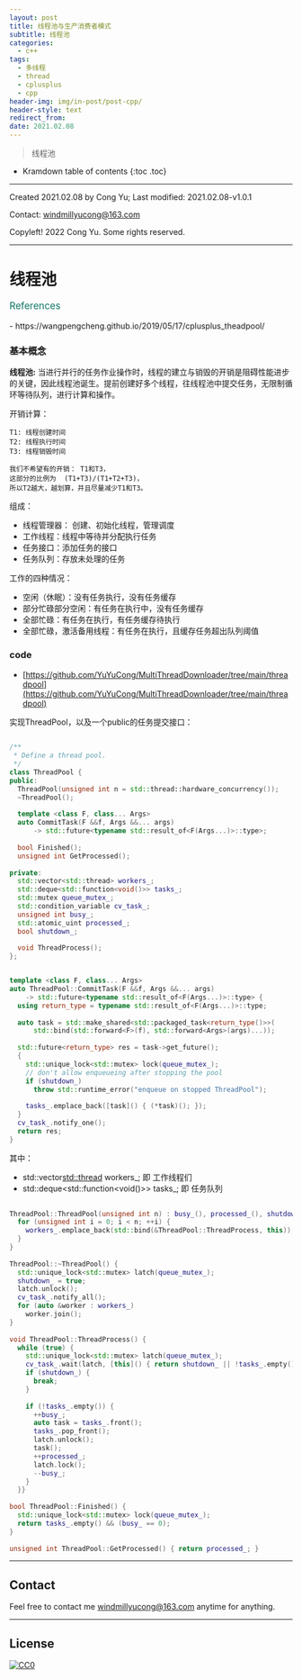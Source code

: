 ```yaml
---
layout: post
title: 线程池与生产消费者模式
subtitle: 线程池
categories:
  - c++
tags:
  - 多线程
  - thread
  - cplusplus
  - cpp
header-img: img/in-post/post-cpp/
header-style: text
redirect_from: 
date: 2021.02.08
---
```


>  线程池

* Kramdown table of contents
{:toc .toc}


----

Created 2021.02.08 by Cong Yu; Last modified: 2021.02.08-v1.0.1

Contact: [windmillyucong@163.com](mailto:windmillyucong@163.com)

Copyleft! 2022  Cong Yu. Some rights reserved.

---

# 线程池

<p style="font-size:17px;color:#176;text-align:left;">References</p> 
- https://wangpengcheng.github.io/2019/05/17/cplusplus_theadpool/

### 基本概念

**线程池:** 当进行并行的任务作业操作时，线程的建立与销毁的开销是阻碍性能进步的关键，因此线程池诞生。提前创建好多个线程，往线程池中提交任务，无限制循环等待队列，进行计算和操作。

开销计算：

```shell
T1: 线程创建时间
T2: 线程执行时间
T3: 线程销毁时间

我们不希望有的开销： T1和T3，
这部分的比例为  (T1+T3)/(T1+T2+T3)， 
所以T2越大，越划算，并且尽量减少T1和T3。
```

组成：

- 线程管理器： 创建、初始化线程，管理调度
- 工作线程：线程中等待并分配执行任务
- 任务接口：添加任务的接口
- 任务队列：存放未处理的任务

工作的四种情况：

- 空闲（休眠）：没有任务执行，没有任务缓存
- 部分忙碌部分空闲：有任务在执行中，没有任务缓存
- 全部忙碌：有任务在执行，有任务缓存待执行
- 全部忙碌，激活备用线程：有任务在执行，且缓存任务超出队列阈值


### code

- [https://github.com/YuYuCong/MultiThreadDownloader/tree/main/threadpool](https://github.com/YuYuCong/MultiThreadDownloader/tree/main/threadpool)


实现ThreadPool，以及一个public的任务提交接口：

```c++
  
/**  
 * Define a thread pool. 
 */
class ThreadPool {  
public:  
  ThreadPool(unsigned int n = std::thread::hardware_concurrency());  
  ~ThreadPool();  
  
  template <class F, class... Args>  
  auto CommitTask(F &&f, Args &&... args)  
      -> std::future<typename std::result_of<F(Args...)>::type>;  
  
  bool Finished();  
  unsigned int GetProcessed();  
  
private:  
  std::vector<std::thread> workers_;  
  std::deque<std::function<void()>> tasks_;  
  std::mutex queue_mutex_;  
  std::condition_variable cv_task_;  
  unsigned int busy_;  
  std::atomic_uint processed_;  
  bool shutdown_;  
  
  void ThreadProcess();  
};  


template <class F, class... Args>  
auto ThreadPool::CommitTask(F &&f, Args &&... args)  
    -> std::future<typename std::result_of<F(Args...)>::type> {  
  using return_type = typename std::result_of<F(Args...)>::type;  
  
  auto task = std::make_shared<std::packaged_task<return_type()>>(  
      std::bind(std::forward<F>(f), std::forward<Args>(args)...));  
  
  std::future<return_type> res = task->get_future();  
  {  
    std::unique_lock<std::mutex> lock(queue_mutex_);  
    // don't allow enqueueing after stopping the pool  
    if (shutdown_)  
      throw std::runtime_error("enqueue on stopped ThreadPool");  
  
    tasks_.emplace_back([task]() { (*task)(); });  
  }  
  cv_task_.notify_one();  
  return res;  
}
```

其中：
- std::vector<std::thread> workers_;   即 工作线程们
- std::deque<std::function<void()>> tasks_;  即 任务队列

```c++
  
ThreadPool::ThreadPool(unsigned int n) : busy_(), processed_(), shutdown_() {  
  for (unsigned int i = 0; i < n; ++i) {  
    workers_.emplace_back(std::bind(&ThreadPool::ThreadProcess, this));  
  }  
}  
  
ThreadPool::~ThreadPool() {  
  std::unique_lock<std::mutex> latch(queue_mutex_);  
  shutdown_ = true;  
  latch.unlock();  
  cv_task_.notify_all();  
  for (auto &worker : workers_)  
    worker.join();  
}  
  
void ThreadPool::ThreadProcess() {  
  while (true) {  
    std::unique_lock<std::mutex> latch(queue_mutex_);  
    cv_task_.wait(latch, [this]() { return shutdown_ || !tasks_.empty(); });  
    if (shutdown_) {  
      break;  
    }  
  
    if (!tasks_.empty()) {  
      ++busy_;  
      auto task = tasks_.front();  
      tasks_.pop_front();  
      latch.unlock();  
      task();  
      ++processed_;  
      latch.lock();  
      --busy_;  
    }  
  }}  
  
bool ThreadPool::Finished() {  
  std::unique_lock<std::mutex> lock(queue_mutex_);  
  return tasks_.empty() && (busy_ == 0);  
}  
  
unsigned int ThreadPool::GetProcessed() { return processed_; }
```


---

## Contact

Feel free to contact me [windmillyucong@163.com](mailto:windmillyucong@163.com) anytime for anything.

-----

## License

[![CC0](http://i.creativecommons.org/p/zero/1.0/88x31.png)](http://creativecommons.org/publicdomain/zero/1.0/)



